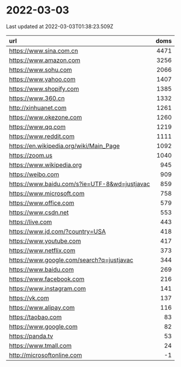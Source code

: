 # 2022-03-03

<!-- BEGIN -->
Last updated at 2022-03-03T01:38:23.509Z

url | doms
:- | -:
https://www.sina.com.cn | 4471
https://www.amazon.com | 3256
https://www.sohu.com | 2066
https://www.yahoo.com | 1407
https://www.shopify.com | 1385
https://www.360.cn | 1332
http://xinhuanet.com | 1261
https://www.okezone.com | 1260
https://www.qq.com | 1219
https://www.reddit.com | 1111
https://en.wikipedia.org/wiki/Main_Page | 1092
https://zoom.us | 1040
https://www.wikipedia.org | 945
https://weibo.com | 909
https://www.baidu.com/s?ie=UTF-8&wd=justjavac | 859
https://www.microsoft.com | 758
https://www.office.com | 579
https://www.csdn.net | 553
https://live.com | 443
https://www.jd.com/?country=USA | 418
https://www.youtube.com | 417
https://www.netflix.com | 373
https://www.google.com/search?q=justjavac | 344
https://www.baidu.com | 269
https://www.facebook.com | 216
https://www.instagram.com | 141
https://vk.com | 137
https://www.alipay.com | 116
https://taobao.com | 83
https://www.google.com | 82
https://panda.tv | 53
https://www.tmall.com | 24
http://microsoftonline.com | -1
<!-- END -->
